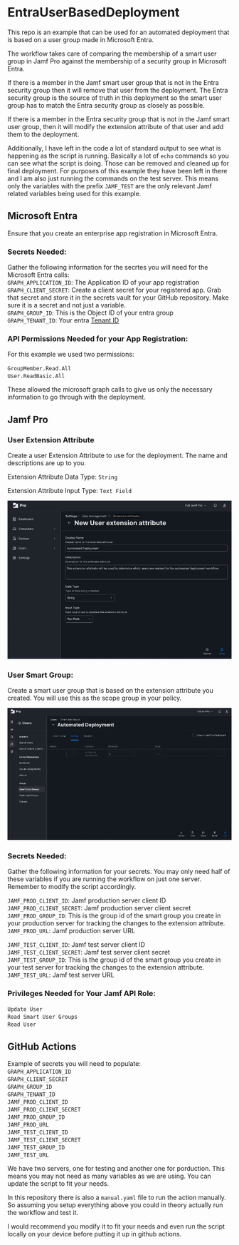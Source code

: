 # EntraUserBasedDeployment

This repo is an example that can be used for an automated deployment that is based on a user group made in Microsoft Entra.  

The workflow takes care of comparing the membership of a smart user group in Jamf Pro against the membership of a security group in Microsoft Entra.

If there is a member in the Jamf smart user group that is not in the Entra security group then it will remove that user from the deployment. The Entra security group is the source of truth in this deployment so the smart user group has to match the Entra security group as closely as possible.

If there is a member in the Entra security group that is not in the Jamf smart user group, then it will modify the extension attribute of that user and add them to the deployment.

Additionally, I have left in the code a lot of standard output to see what is happening as the script is running. Basically a lot of `echo` commands so you can see what the script is doing. Those can be removed and cleaned up for final deployment. For purposes of this example they have been left in there and I am also just running the commands on the test server. This means only the variables with the prefix `JAMF_TEST` are the only relevant Jamf related variables being used for this example.

## Microsoft Entra

Ensure that you create an enterprise app registration in Microsoft Entra.  

### Secrets Needed:
Gather the following information for the secrtes you will need for the Microsoft Entra calls:  
`GRAPH_APPLICATION_ID`: The Application ID of your app registration  
`GRAPH_CLIENT_SECRET`: Create a client secret for your registered app. Grab that secret and store it in the secrets vault for your GitHub repository. Make sure it is a secret and not just a variable.  
`GRAPH_GROUP_ID`: This is the Object ID of your entra group  
`GRAPH_TENANT_ID`: Your entra [Tenant ID](https://learn.microsoft.com/en-us/entra/fundamentals/how-to-find-tenant)  

### API Permissions Needed for your App Registration:

For this example we used two permissions:

`GroupMember.Read.All`  
`User.ReadBasic.All`  

These allowed the microsoft graph calls to give us only the necessary information to go through with the deployment.

## Jamf Pro

### User Extension Attribute

Create a user Extension Attribute to use for the deployment. The name and descriptions are up to you.

Extension Attribute Data Type: `String`  

Extension Attribute Input Type: `Text Field`  

<p align="center">
  <img src="/images/ExtensionAttribute.png"/>
</p>

### User Smart Group:

Create a smart user group that is based on the extension attribute you created. You will use this as the scope group in your policy.  

<p align="center">
  <img src="/images/SmartUserGroup.png"/>
</p>

### Secrets Needed:

Gather the following information for your secrets. You may only need half of these variables if you are running the workflow on just one server. Remember to modify the script accordingly.  

`JAMF_PROD_CLIENT_ID`: Jamf production server client ID  
`JAMF_PROD_CLIENT_SECRET`: Jamf production server client secret  
`JAMF_PROD_GROUP_ID`: This is the group id of the smart group you create in your production server for tracking the changes to the extension attribute.  
`JAMF_PROD_URL`: Jamf production server URL  

`JAMF_TEST_CLIENT_ID`: Jamf test server client ID  
`JAMF_TEST_CLIENT_SECRET`: Jamf test server client secret  
`JAMF_TEST_GROUP_ID`: This is the group id of the smart group you create in your test server for tracking the changes to the extension attribute.  
`JAMF_TEST_URL`: Jamf test server URL  

### Privileges Needed for Your Jamf API Role:
`Update User`  
`Read Smart User Groups`  
`Read User`  

## GitHub Actions

Example of secrets you will need to populate:  
`GRAPH_APPLICATION_ID`  
`GRAPH_CLIENT_SECRET`  
`GRAPH_GROUP_ID`  
`GRAPH_TENANT_ID`  
`JAMF_PROD_CLIENT_ID`  
`JAMF_PROD_CLIENT_SECRET`  
`JAMF_PROD_GROUP_ID`  
`JAMF_PROD_URL`  
`JAMF_TEST_CLIENT_ID`  
`JAMF_TEST_CLIENT_SECRET`  
`JAMF_TEST_GROUP_ID`  
`JAMF_TEST_URL`  

We have two servers, one for testing and another one for porduction. This means you may not need as many variables as we are using. You can update the script to fit your needs.

In this repository there is also a `manual.yaml` file to run the action manually. So assuming you setup everything above you could in theory actually run the workflow and test it.

I would recommend you modify it to fit your needs and even run the script locally on your device before putting it up in github actions.